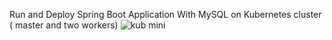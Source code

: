 Run and Deploy Spring Boot Application With MySQL on Kubernetes cluster ( master and two workers) 
                                       ![kub mini](https://github.com/NadineMili/Devops/assets/80693299/9cd01d6f-2f48-427a-97e0-9aa602c4384d)

